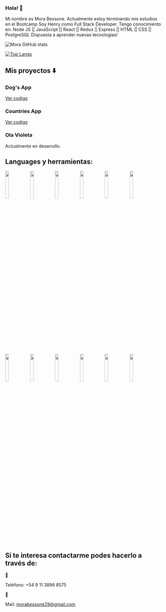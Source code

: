 ### Hola! 👋

Mi nombre es Mora Bessone. Actualmente estoy terminando mis estudios en el Bootcamp Soy Henry como Full Stack Developer. 
Tengo conocimiento en: Node JS || JavaScript || React || Redux || Express || HTML || CSS || PostgreSQL 
Dispuesta a aprender nuevas tecnologías!

![Mora GitHub stats](https://github-readme-stats.vercel.app/api?username=morabessone)

[![Top Langs](https://github-readme-stats.vercel.app/api/top-langs/?username=morabessone&layout=compact)](https://github.com/anuraghazra/github-readme-stats)

## Mis proyectos ⬇️
<h3>Dog's App </h3> <a href="https://github.com/morabessone/PI-Dogs-FT14" target="_blank">Ver codigo</a>

<h3> Countries App </h3> <a href="https://github.com/morabessone/PI-Countries" target="_blank">Ver codigo</a>

<h3>Ola Violeta</h3> 
Actualmente en desarrollo.

## Languages y herramientas:
<p>
  <code><img width="15%" heigth="100px" src="https://cobaltoconsulting.com/wp-content/uploads/2019/09/javascript-logo.png"></code>
  <code><img width="15%" heigth="100px" src="https://programacion.net/files/article/article_02169_.jpg"></code>
  <code><img width="15%"heigth="100px" src="https://disenowebakus.net/imagenes/articulos/html5.jpg"></code>
  <code><img width="15%" heigth="100px" src="https://blog.wildix.com/wp-content/uploads/2020/06/react-logo.jpg"></code>
  <code><img width="15%" heigth="100px" src="https://dineroclub.net/wp-content/uploads/2021/02/REDUX.png"></code>
  <code><img width="15%" heigth="100px" src="https://upload.wikimedia.org/wikipedia/commons/thumb/e/e0/Git-logo.svg/1280px-Git-logo.svg.png"></code>
    <br />
  <code><img width="15%"heigth="100px" src="https://training.techtalkthai.com/wp-content/uploads/2020/11/nodejs_logo_banner_01-600x314-1.png"></code>
  <code><img width="15%" heigth="100px" src="https://miro.medium.com/max/766/1*uPL1uCtLBRSk6akPL2hNzg.jpeg"></code>
  <code><img width="15%" heigth="10opx" src="https://alvaroperdiz.com/images/headers/postgresql.png"></code>
  <code><img width="15%"  heigth="100px" src="https://i.blogs.es/91493f/sequelize/1366_2000.png"></code>
  <code><img  width="15%"  heigth="100px" src="https://i.imgur.com/DRUiMyM.png"></code>
  <code><img  width="15%"  heigth="100px" src="https://developers.pendo.io/wp-content/uploads/2020/11/react-native.png"></code>
  <br />
  <br />
</p>
     
     
## Si te interesa contactarme podes hacerlo a través de:
📱<p>Teléfono: +54 9 11 3896 8575</p>
📩<p>Mail: morabessone29@gmail.com</p>


